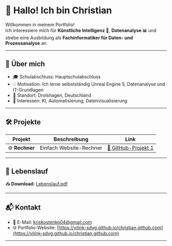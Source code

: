 # 👋 Hallo! Ich bin Christian  

Willkommen in meinem Portfolio!  
Ich interessiere mich für **Künstliche Intelligenz 🤖**, **Datenanalyse 📊** und strebe eine Ausbildung als **Fachinformatiker für Daten- und Prozessanalyse** an.

---

## 🚀 Über mich

- 🎓 Schulabschluss: Hauptschulabschluss  
- 💡 Motivation: Ich lerne selbstständig Unreal Engine 5, Datenanalyse und IT-Grundlagen  
- 📍 Standort: Drolshagen, Deutschland  
- 🧠 Interessen: KI, Automatisierung, Datenvisualisierung

---
## 🛠️ Projekte

| Projekt | Beschreibung | Link |
|--------|--------------|------|
| ⚙️ **Rechner** | Einfach Website-Rechner | [🔗 GitHub-Projekt 1](https://vjlink-sdvg.github.io/Mein-Rechner/) |

---
## 📄 Lebenslauf

📥 **Download:** [Lebenslauf.pdf](./Lebenslauf.pdf)

---

## 📬 Kontakt

- 📧 E-Mail: kriskostenko04@gmail.com  
- 🌐 Portfolio-Website: [https://vjlink-sdvg.github.io/christian.github.com](https://vjlink-sdvg.github.io/christian.github.com)

---
